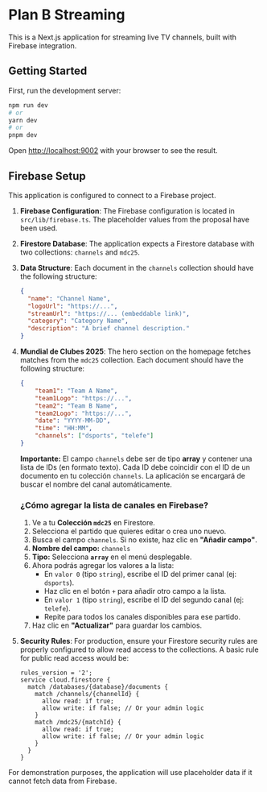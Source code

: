 # Plan B Streaming

This is a Next.js application for streaming live TV channels, built with Firebase integration.

## Getting Started

First, run the development server:

```bash
npm run dev
# or
yarn dev
# or
pnpm dev
```

Open [http://localhost:9002](http://localhost:9002) with your browser to see the result.

## Firebase Setup

This application is configured to connect to a Firebase project.

1.  **Firebase Configuration**: The Firebase configuration is located in `src/lib/firebase.ts`. The placeholder values from the proposal have been used.

2.  **Firestore Database**: The application expects a Firestore database with two collections: `channels` and `mdc25`.

3.  **Data Structure**: Each document in the `channels` collection should have the following structure:
    ```json
    {
      "name": "Channel Name",
      "logoUrl": "https://...",
      "streamUrl": "https://... (embeddable link)",
      "category": "Category Name",
      "description": "A brief channel description."
    }
    ```

4.  **Mundial de Clubes 2025**: The hero section on the homepage fetches matches from the `mdc25` collection. Each document should have the following structure:
    ```json
    {
        "team1": "Team A Name",
        "team1Logo": "https://...",
        "team2": "Team B Name",
        "team2Logo": "https://...",
        "date": "YYYY-MM-DD",
        "time": "HH:MM",
        "channels": ["dsports", "telefe"]
    }
    ```
    **Importante:** El campo `channels` debe ser de tipo **array** y contener una lista de IDs (en formato texto). Cada ID debe coincidir con el ID de un documento en tu colección `channels`. La aplicación se encargará de buscar el nombre del canal automáticamente.

    ### ¿Cómo agregar la lista de canales en Firebase?

    1.  Ve a tu **Colección `mdc25`** en Firestore.
    2.  Selecciona el partido que quieres editar o crea uno nuevo.
    3.  Busca el campo `channels`. Si no existe, haz clic en **"Añadir campo"**.
    4.  **Nombre del campo:** `channels`
    5.  **Tipo:** Selecciona **`array`** en el menú desplegable.
    6.  Ahora podrás agregar los valores a la lista:
        *   En `valor 0` (tipo `string`), escribe el ID del primer canal (ej: `dsports`).
        *   Haz clic en el botón `+` para añadir otro campo a la lista.
        *   En `valor 1` (tipo `string`), escribe el ID del segundo canal (ej: `telefe`).
        *   Repite para todos los canales disponibles para ese partido.
    7.  Haz clic en **"Actualizar"** para guardar los cambios.

5.  **Security Rules**: For production, ensure your Firestore security rules are properly configured to allow read access to the collections. A basic rule for public read access would be:
    ```
    rules_version = '2';
    service cloud.firestore {
      match /databases/{database}/documents {
        match /channels/{channelId} {
          allow read: if true;
          allow write: if false; // Or your admin logic
        }
        match /mdc25/{matchId} {
          allow read: if true;
          allow write: if false; // Or your admin logic
        }
      }
    }
    ```

For demonstration purposes, the application will use placeholder data if it cannot fetch data from Firebase.
